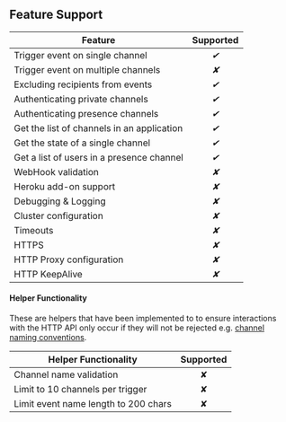 ## Feature Support

Feature                                    | Supported
-------------------------------------------| :-------:
Trigger event on single channel            | *&#10004;*
Trigger event on multiple channels         | *&#10008;*
Excluding recipients from events           | *&#10004;*
Authenticating private channels            | *&#10004;*
Authenticating presence channels           | *&#10004;*
Get the list of channels in an application | *&#10004;*
Get the state of a single channel          | *&#10004;*
Get a list of users in a presence channel  | *&#10004;*
WebHook validation                         | *&#10008;*
Heroku add-on support              | *&#10008;*
Debugging & Logging                        | *&#10008;*
Cluster configuration                      | *&#10008;*
Timeouts                                   | *&#10008;*
HTTPS                                      | *&#10008;*
HTTP Proxy configuration                   | *&#10008;*
HTTP KeepAlive                             | *&#10008;*


#### Helper Functionality

These are helpers that have been implemented to to ensure interactions with the HTTP API only occur if they will not be rejected e.g. [channel naming conventions](https://pusher.com/docs/client_api_guide/client_channels#naming-channels).

Helper Functionality                     | Supported
-----------------------------------------| :-------:
Channel name validation            | &#10008;
Limit to 10 channels per trigger         | &#10008;
Limit event name length to 200 chars     | &#10008;